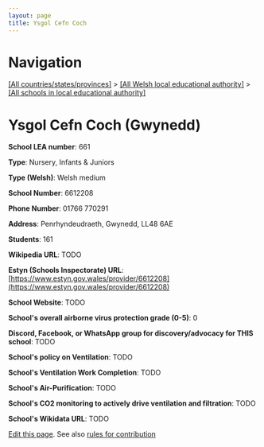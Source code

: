 ```yaml
---
layout: page
title: Ysgol Cefn Coch
---
```

# Navigation

[[All countries/states/provinces]](../../..) > [[All Welsh local educational authority]](../..) > [[All schools in local educational authority]](..)

# Ysgol Cefn Coch (Gwynedd)

**School LEA number**: 661

**Type**: Nursery, Infants & Juniors

**Type (Welsh)**: Welsh medium

**School Number**: 6612208

**Phone Number**: 01766 770291

**Address**: Penrhyndeudraeth, Gwynedd, LL48 6AE

**Students**: 161

**Wikipedia URL**: TODO

**Estyn (Schools Inspectorate) URL**: [https://www.estyn.gov.wales/provider/6612208](https://www.estyn.gov.wales/provider/6612208)

**School Website**: TODO

**School's overall airborne virus protection grade (0-5)**: 0

**Discord, Facebook, or WhatsApp group for discovery/advocacy for THIS school**: TODO

**School's policy on Ventilation**: TODO

**School's Ventilation Work Completion**: TODO

**School's Air-Purification**: TODO

**School's CO2 monitoring to actively drive ventilation and filtration**: TODO

**School's Wikidata URL**: TODO




[Edit this page](https://github.com/VentilationProject/Wales/edit/prif/./Gwynedd/Ysgol_Cefn_Coch.md). See also [rules for contribution](../../../contribution-rules/)